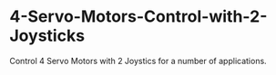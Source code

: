 # 4-Servo-Motors-Control-with-2-Joysticks
Control 4 Servo Motors with 2  Joystics for a number of applications.
